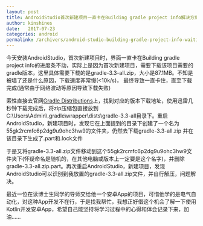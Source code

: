 ```yaml
---
layout: post
title: AndroidStudio首次新建项目一直卡在Building gradle project info解决方案
author: kinshines
date:   2017-07-23
categories: android
permalink: /archivers/android-studio-building-gradle-project-info-waiting
---
```


今天安装AndroidStudio，首次新建项目时，界面一直卡在Building gradle project info的进度条不动，实际上是因为首次新建项目，需要下载该项目需要的gradle版本，这里具体需要下载的是gradle-3.3-all.zip，大小是87.1MB。不知是被墙了还是什么原因，下载速度非常慢(<10k/s)， 最终导致一直卡住，直至下载完成(通常由于网络波动等原因导致下载失败)


索性直接去官网[Gradle Distributions](http://services.gradle.org/distributions/)上，找到对应的版本下载地址，使用迅雷几秒钟下载完成后，将zip压缩包直接放到C:\Users\Admin\\.gradle\wrapper\dists\gradle-3.3-all目录下。重启AndroidStudio，新建项目时，发现它在上面提到的目录下创建了一个名为55gk2rcmfc6p2dg9u9ohc3hw9的文件夹，仍然去下载gradle-3.3-all.zip 并在该目录下生成了.part和.lock文件

于是又将gradle-3.3-all.zip文件移动到这个55gk2rcmfc6p2dg9u9ohc3hw9文件夹下(怀疑命名是随机的，在其他电脑或版本上一定要是这个名字)，并删除gradle-3.3-all.zip.part。再次重启AndroidStudio，新建项目，发现AndroidStudio可以识别到我放置的gradle-3.3-all.zip文件，并自行解压，问题解决。


最近一位在读博士生同学的导师交给他一个安卓App的项目，可惜他学的是电气自动化，对这种App开发不在行，于是找我帮忙，我想正好借这个机会了解一下使用Kotlin开发安卓App，希望自己能坚持将学习过程中的心得和体会记录下来，加油……
